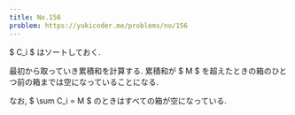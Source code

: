 ```yaml
---
title: No.156
problem: https://yukicoder.me/problems/no/156
---
```

$ C_i $ はソートしておく.

最初から取っていき累積和を計算する. 累積和が $ M $ を超えたときの箱のひとつ前の箱までは空になっていることになる.

なお, $ \sum C_i = M $ のときはすべての箱が空になっている.
